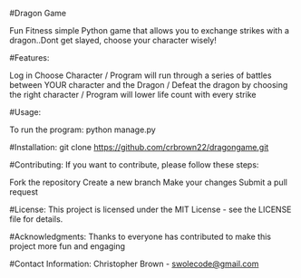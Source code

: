 #Dragon Game

Fun Fitness simple Python game that allows you to exchange strikes with a dragon..Dont get slayed, choose your character wisely!

#Features:

Log in
Choose Character /
Program will run through a series of battles between YOUR character and the Dragon /
Defeat the dragon by choosing the right character /
Program will lower life count with every strike


#Usage:

To run the program: python manage.py

#Installation: 
git clone https://github.com/crbrown22/dragongame.git

#Contributing: 
If you want to contribute, please follow these steps:

Fork the repository 
Create a new branch 
Make your changes 
Submit a pull request

#License:
 This project is licensed under the MIT License - see the LICENSE file for details.

#Acknowledgments: 
Thanks to everyone has contributed to make this project more fun and engaging

#Contact Information:
Christopher Brown - swolecode@gmail.com
